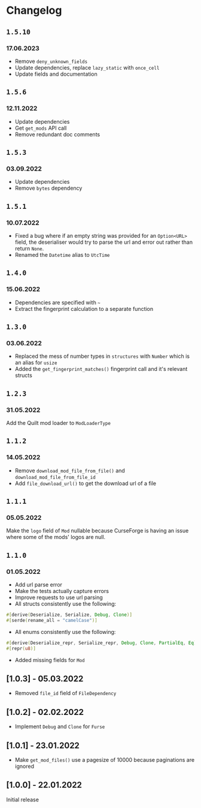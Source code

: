 # Changelog

## `1.5.10`
### 17.06.2023

- Remove `deny_unknown_fields`
- Update dependencies, replace `lazy_static` with `once_cell`
- Update fields and documentation

## `1.5.6`
### 12.11.2022

- Update dependencies
- Get `get_mods` API call
- Remove redundant doc comments

## `1.5.3`
### 03.09.2022

- Update dependencies
- Remove `bytes` dependency

## `1.5.1`
### 10.07.2022

- Fixed a bug where if an empty string was provided for an `Option<URL>` field, the deserialiser would try to parse the url and error out rather than return `None`.
- Renamed the `Datetime` alias to `UtcTime`

## `1.4.0`
### 15.06.2022

- Dependencies are specified with `~`
- Extract the fingerprint calculation to a separate function

## `1.3.0`
### 03.06.2022

- Replaced the mess of number types in `structures` with `Number` which is an alias for `usize`
- Added the `get_fingerprint_matches()` fingerprint call and it's relevant structs

## `1.2.3`
### 31.05.2022

Add the Quilt mod loader to `ModLoaderType`

## `1.1.2`
### 14.05.2022

- Remove `download_mod_file_from_file()` and `download_mod_file_from_file_id`
- Add `file_download_url()` to get the download url of a file

## `1.1.1`
### 05.05.2022

Make the `logo` field of `Mod` nullable because CurseForge is having an issue where some of the mods' logos are null.

## `1.1.0`
### 01.05.2022

- Add url parse error
- Make the tests actually capture errors
- Improve requests to use url parsing
- All structs consistently use the following:
```rust
#[derive(Deserialize, Serialize, Debug, Clone)]
#[serde(rename_all = "camelCase")]
```
- All enums consistently use the following:
```rust
#[derive(Deserialize_repr, Serialize_repr, Debug, Clone, PartialEq, Eq)]
#[repr(u8)]
```
- Added missing fields for `Mod`

## [1.0.3] - 05.03.2022

- Removed `file_id` field of `FileDependency`

## [1.0.2] - 02.02.2022

- Implement `Debug` and `Clone` for `Furse`

## [1.0.1] - 23.01.2022

- Make `get_mod_files()` use a pagesize of 10000 because paginations are ignored

## [1.0.0] - 22.01.2022

Initial release
